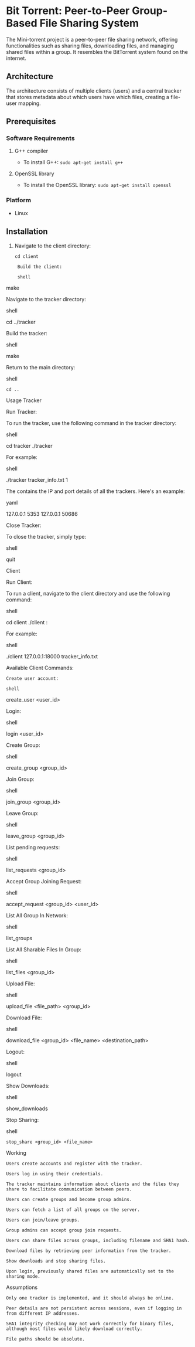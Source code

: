 # Bit Torrent: Peer-to-Peer Group-Based File Sharing System

The Mini-torrent project is a peer-to-peer file sharing network, offering functionalities such as sharing files, downloading files, and managing shared files within a group. It resembles the BitTorrent system found on the internet.

## Architecture

The architecture consists of multiple clients (users) and a central tracker that stores metadata about which users have which files, creating a file-user mapping.



## Prerequisites

### Software Requirements

1. G++ compiler
   - To install G++: `sudo apt-get install g++`

2. OpenSSL library
   - To install the OpenSSL library: `sudo apt-get install openssl`

### Platform

- Linux

## Installation

1. Navigate to the client directory:
   ```shell
   cd client

    Build the client:

    shell

make

Navigate to the tracker directory:

shell

cd ../tracker

Build the tracker:

shell

make

Return to the main directory:

shell

    cd ..

Usage
Tracker

Run Tracker:

To run the tracker, use the following command in the tracker directory:

shell

cd tracker
./tracker <TRACKER INFO FILE> <TRACKER NUMBER>

For example:

shell

./tracker tracker_info.txt 1

The <TRACKER INFO FILE> contains the IP and port details of all the trackers. Here's an example:

yaml

127.0.0.1
5353
127.0.0.1
50686

Close Tracker:

To close the tracker, simply type:

shell

quit

Client

Run Client:

To run a client, navigate to the client directory and use the following command:

shell

cd client
./client <IP>:<PORT> <TRACKER INFO FILE>

For example:

shell

./client 127.0.0.1:18000 tracker_info.txt

Available Client Commands:

    Create user account:

    shell

create_user <user_id> <password>

Login:

shell

login <user_id> <password>

Create Group:

shell

create_group <group_id>

Join Group:

shell

join_group <group_id>

Leave Group:

shell

leave_group <group_id>

List pending requests:

shell

list_requests <group_id>

Accept Group Joining Request:

shell

accept_request <group_id> <user_id>

List All Group In Network:

shell

list_groups

List All Sharable Files In Group:

shell

list_files <group_id>

Upload File:

shell

upload_file <file_path> <group_id>

Download File:

shell

download_file <group_id> <file_name> <destination_path>

Logout:

shell

logout

Show Downloads:

shell

show_downloads

Stop Sharing:

shell

    stop_share <group_id> <file_name>

Working

    Users create accounts and register with the tracker.

    Users log in using their credentials.

    The tracker maintains information about clients and the files they share to facilitate communication between peers.

    Users can create groups and become group admins.

    Users can fetch a list of all groups on the server.

    Users can join/leave groups.

    Group admins can accept group join requests.

    Users can share files across groups, including filename and SHA1 hash.

    Download files by retrieving peer information from the tracker.

    Show downloads and stop sharing files.

    Upon login, previously shared files are automatically set to the sharing mode.

Assumptions

    Only one tracker is implemented, and it should always be online.

    Peer details are not persistent across sessions, even if logging in from different IP addresses.

    SHA1 integrity checking may not work correctly for binary files, although most files would likely download correctly.

    File paths should be absolute.
